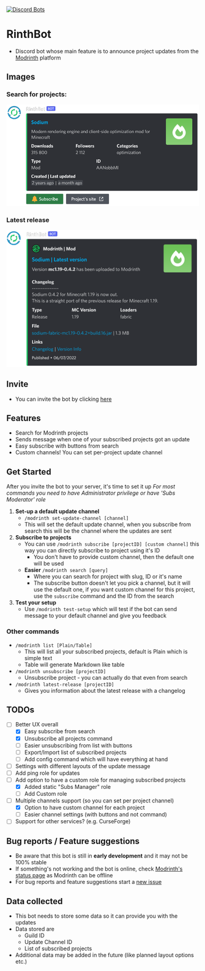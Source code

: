 [![Discord Bots](https://top.gg/api/widget/status/986993814671614094.svg)](https://top.gg/bot/986993814671614094)

# RinthBot

- Discord bot whose main feature is to announce project updates from the [Modrinth](https://modrinth.com/) platform 

## Images
### Search for projects:
[![Search embed](./assets/search_embed.png)](https://github.com/Zechiax/RinthBot)

### Latest release
[![Latest release](./assets/latest_release.png)](https://github.com/Zechiax/RinthBot)


## Invite
- You can invite the bot by clicking [here](https://discord.com/api/oauth2/authorize?client_id=986993814671614094&permissions=537316416&scope=bot%20applications.commands)

## Features
- Search for Modrinth projects
- Sends message when one of your subscribed projects got an update
- Easy subscribe with buttons from search
- Custom channels! You can set per-project update channel

## Get Started
After you invite the bot to your server, it's time to set it up
*For most commands you need to have Administrator privilege or have 'Subs Moderator' role*
1. **Set-up a default update channel**
	- `/modrinth set-update-channel [channel]`
	- This will set the default update channel, when you subscribe from search this will be the channel where the updates are sent
2. **Subscribe to projects**
	- You can use `/modrinth subscribe [projectID] [custom channel]` this way you can directly subscribe to project using it's ID
		- You don't have to provide custom channel, then the default one will be used
	- **Easier** `/modrinth search [query]`
		- Where you can search for project with slug, ID or it's name
		- The subscribe button doesn't let you pick a channel, but it will use the default one, if you want custom channel for this project, use the `subscribe` command and the ID from the search
3. **Test your setup**
	- Use `/modrinth test-setup` which will test if the bot can send message to your default channel and give you feedback 

### Other commands
- `/modrinth list [Plain/Table]`
    - This will list all your subscribed projects, default is Plain which is simple text
    - Table will generate Markdown like table
- `/modrinth unsubscribe [projectID]`
    - Unsubscribe project - you can actually do that even from search
- `/modrinth latest-release [projectID]`
  - Gives you information about the latest release with a changelog

## TODOs
- [ ] Better UX overall
    - [x] Easy subscribe from search 
    - [x] Unsubscribe all projects command
    - [ ] Easier unsubscribing from list with buttons
    - [ ] Export/Import list of subscribed projects
    - [ ] Add config command which will have everything at hand
- [ ] Settings with different layouts of the update message
- [ ] Add ping role for updates
- [ ] Add option to have a custom role for managing subscribed projects
    - [x] Added static "Subs Manager" role
    - [ ] Add Custom role
- [ ] Multiple channels support (so you can set per project channel)
  - [x] Option to have custom channel for each project
  - [ ] Easier channel settings (with buttons and not command)
- [ ] Support for other services? (e.g. CurseForge)

## Bug reports / Feature suggestions
- Be aware that this bot is still in **early development** and it may not be 100% stable
- If something's not working and the bot is online, check [Modrinth's status page](https://status.modrinth.com/) as Modrinth can be offline
- For bug reports and feature suggestions start a [new issue](https://github.com/Zechiax/RinthBot/issues/new)

## Data collected
- This bot needs to store some data so it can provide you with the updates
- Data stored are
    - Guild ID
    - Update Channel ID
    - List of subscribed projects
- Additional data may be added in the future (like planned layout options etc.)
